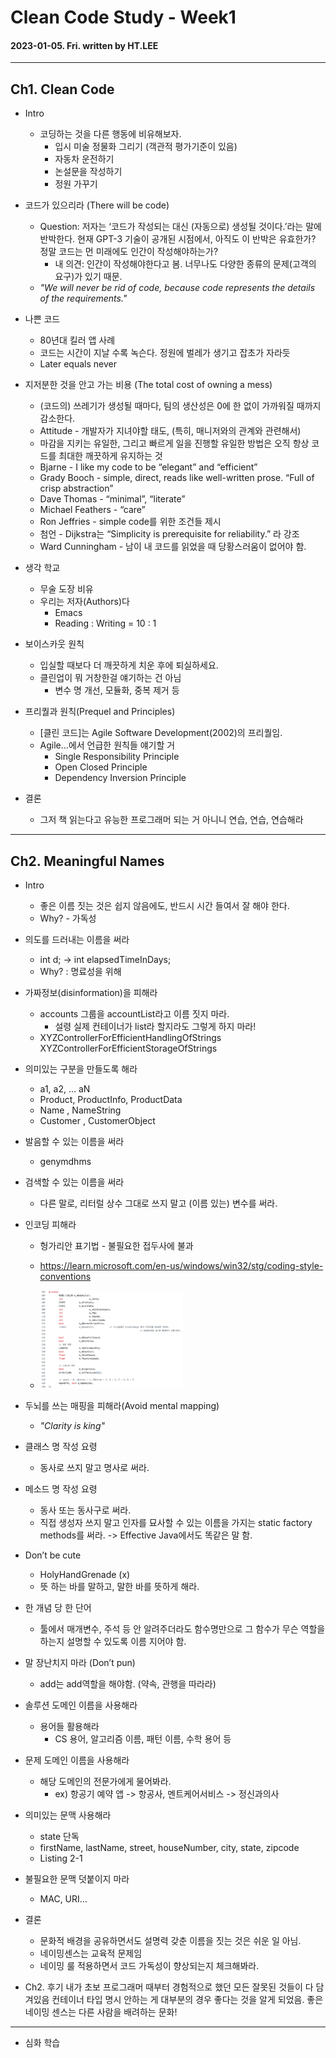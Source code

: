 # Clean Code Study - Week1
#### 2023-01-05. Fri. written by HT.LEE
- - -

## Ch1. Clean Code   

* Intro
    + 코딩하는 것을 다른 행동에 비유해보자.
        - 입시 미술 정물화 그리기 (객관적 평가기준이 있음)
        - 자동차 운전하기
        - 논설문을 작성하기
        - 정원 가꾸기

* 코드가 있으리라 (There will be code)
    + Question: 저자는 ‘코드가 작성되는 대신 (자동으로) 생성될 것이다.’라는 말에 반박한다. 현재 GPT-3 기술이 공개된 시점에서, 아직도 이 반박은 유효한가? 정말 코드는 먼 미래에도 인간이 작성해야하는가?
        - 내 의견: 인간이 작성해야한다고 봄. 너무나도 다양한 종류의 문제(고객의 요구)가 있기 때문.
    + <i>"We will never be rid of code, because code represents the details of the requirements."</i>

* 나쁜 코드
    + 80년대 킬러 앱 사례
    + 코드는 시간이 지날 수록 녹슨다. 정원에 벌레가 생기고 잡초가 자라듯
    + Later equals never

* 지저분한 것을 안고 가는 비용 (The total cost of owning a mess)
    + (코드의) 쓰레기가 생성될 때마다, 팀의 생산성은 0에 한 없이 가까워질 때까지 감소한다.
    + Attitude - 개발자가 지녀야할 태도, (특히, 매니저와의 관계와 관련해서)
    + 마감을 지키는 유일한, 그리고 빠르게 일을 진행할 유일한 방법은 오직 항상 코드를 최대한 깨끗하게 유지하는 것
    + Bjarne - I like my code to be “elegant” and “efficient”
    + Grady Booch - simple, direct, reads like well-written prose. “Full of crisp abstraction”
    + Dave Thomas - “minimal”, “literate”
    + Michael Feathers - “care”
    + Ron Jeffries - simple code를 위한 조건들 제시
    + 첨언 - Dijkstra는 “Simplicity is prerequisite for reliability.” 라 강조
    + Ward Cunningham - 남이 내 코드를 읽었을 때 당황스러움이 없어야 함.

* 생각 학교
    + 무술 도장 비유
    + 우리는 저자(Authors)다
        - Emacs
        - Reading : Writing = 10 : 1

* 보이스카웃 원칙
    + 입실할 때보다 더 깨끗하게 치운 후에 퇴실하세요.
    + 클린업이 뭐 거창한걸 얘기하는 건 아님
        - 변수 명 개선, 모듈화, 중복 제거 등

* 프리퀄과 원칙(Prequel and Principles)
    + [클린 코드]는 Agile Software Development(2002)의 프리퀄임.
    + Agile…에서 언급한 원칙들 얘기할 거
        - Single Responsibility Principle
        - Open Closed Principle
        - Dependency Inversion Principle
* 결론
    + 그저 책 읽는다고 유능한 프로그래머 되는 거 아니니 연습, 연습, 연습해라

- - -
## Ch2. Meaningful Names

+ Intro   
    - 좋은 이름 짓는 것은 쉽지 않음에도, 반드시 시간 들여서 잘 해야 한다.
    - Why? - 가독성
  
+ 의도를 드러내는 이름을 써라   
    - int d; -> int elapsedTimeInDays;
    - Why? : 명료성을 위해

+ 가짜정보(disinformation)을 피해라
    - accounts 그룹을 accountList라고 이름 짓지 마라.
        * 설령 실제 컨테이너가 list라 할지라도 그렇게 하지 마라!
    - XYZControllerForEfficientHandlingOfStrings   
    XYZControllerForEfficientStorageOfStrings

+ 의미있는 구분을 만들도록 해라
    - a1, a2, … aN
    - Product, ProductInfo, ProductData
    - Name , NameString
    - Customer ,  CustomerObject   

+ 발음할 수 있는 이름을 써라
    - genymdhms

+ 검색할 수 있는 이름을 써라
    - 다른 말로, 리터럴 상수 그대로 쓰지 말고 (이름 있는) 변수를 써라.

+ 인코딩 피해라
    - 헝가리안 표기법 - 불필요한 접두사에 불과
    - https://learn.microsoft.com/en-us/windows/win32/stg/coding-style-conventions  
    
    - <img src="./Fig1_hungarian_notation.png" width="50%" height="50%" alt="HorizonAlign"></img><br/>

+ 두뇌를 쓰는 매핑을 피해라(Avoid mental mapping)
    - <i>"Clarity is king"</i>

+ 클래스 명 작성 요령
    - 동사로 쓰지 말고 명사로 써라.

+ 메소드 명 작성 요령
    - 동사 또는 동사구로 써라.
    -   직접 생성자 쓰지 말고 인자를 묘사할 수 있는 이름을 가지는 static factory methods를 써라. -> Effective Java에서도 똑같은 말 함.

+ Don’t be cute
    - HolyHandGrenade (x)
    - 뜻 하는 바를 말하고, 말한 바를 뜻하게 해라.

+ 한 개념 당 한 단어
    - 툴에서 매개변수, 주석 등 안 알려주더라도 함수명만으로 그 함수가 무슨 역할을 하는지 설명할 수 있도록 이름 지어야 함.

+ 말 장난치지 마라 (Don’t pun)
    - add는 add역할을 해야함. (약속, 관행을 따라라)

+ 솔루션 도메인 이름을 사용해라
    - 용어들 활용해라
        * CS 용어, 알고리즘 이름, 패턴 이름, 수학 용어 등

+ 문제 도메인 이름을 사용해라
    - 해당 도메인의 전문가에게 물어봐라.
        * ex) 항공기 예약 앱 -> 항공사, 멘트케어서비스 -> 정신과의사

+ 의미있는 문맥 사용해라
    - state 단독
    - firstName, lastName, street, houseNumber, city, state, zipcode
    - Listing 2-1

+ 불필요한 문맥 덧붙이지 마라
    - MAC, URI…

+ 결론
    - 문화적 배경을 공유하면서도 설명력 갖춘 이름을 짓는 것은 쉬운 일 아님.
    - 네이밍센스는 교육적 문제임
    - 네이밍 룰 적용하면서 코드 가독성이 향상되는지 체크해봐라.

+ Ch2. 후기
내가 초보 프로그래머 때부터 경험적으로 했던 모든 잘못된 것들이 다 담겨있음
컨테이너 타입 명시 안하는 게 대부분의 경우 좋다는 것을 알게 되었음.
좋은 네이밍 센스는 다른 사람을 배려하는 문화!

- - -
* 심화 학습